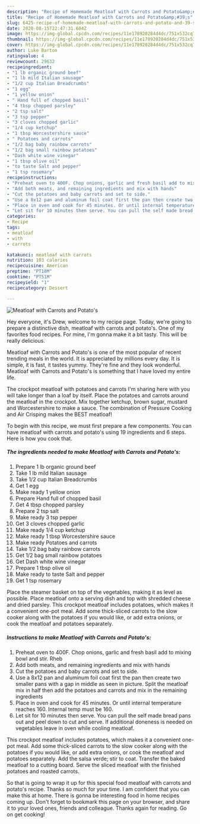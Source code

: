 ```yaml
---
description: "Recipe of Homemade Meatloaf with Carrots and Potato&amp;#39;s"
title: "Recipe of Homemade Meatloaf with Carrots and Potato&amp;#39;s"
slug: 6425-recipe-of-homemade-meatloaf-with-carrots-and-potato-and-39-s
date: 2020-08-15T22:47:31.604Z
image: https://img-global.cpcdn.com/recipes/11e178920284d4dc/751x532cq70/meatloaf-with-carrots-and-potatos-recipe-main-photo.jpg
thumbnail: https://img-global.cpcdn.com/recipes/11e178920284d4dc/751x532cq70/meatloaf-with-carrots-and-potatos-recipe-main-photo.jpg
cover: https://img-global.cpcdn.com/recipes/11e178920284d4dc/751x532cq70/meatloaf-with-carrots-and-potatos-recipe-main-photo.jpg
author: Luke Barton
ratingvalue: 4
reviewcount: 29632
recipeingredient:
- "1 lb organic ground beef"
- "1 lb mild Italian sausage"
- "1/2 cup Italian Breadcrumbs"
- "1 egg"
- "1 yellow onion"
- " Hand full of chopped basil"
- "4 tbsp chopped parsley"
- "2 tsp salt"
- "3 tsp pepper"
- "3 cloves chopped garlic"
- "1/4 cup ketchup"
- "1 tbsp Worcestershire sauce"
- " Potatoes and carrots"
- "1/2 bag baby rainbow carrots"
- "1/2 bag small rainbow potatoes"
- "Dash white wine vinegar"
- "1 tbsp olive oil"
- "to taste Salt and pepper"
- "1 tsp rosemary"
recipeinstructions:
- "Preheat oven to 400F. Chop onions, garlic and fresh basil add to mixing bowl and stir. Rheb"
- "Add both meats, and remaining ingredients and mix with hands"
- "Cut the potatoes and baby carrots and set to side."
- "Use a 8x12 pan and aluminum foil coat first the pan then create two smaller pans with a gap in middle as seen in picture. Split the meatloaf mix in half then add the potatoes and carrots and mix in the remaining ingredients"
- "Place in oven and cook for 45 minutes. Or until internal temperature reaches 160. Internal temp must be 160."
- "Let sit for 10 minutes then serve. You can pull the self made bread pans out and peel down to cut and serve. If additional doneness is needed on vegetables leave in oven while cooling meatloaf."
categories:
- Recipe
tags:
- meatloaf
- with
- carrots

katakunci: meatloaf with carrots 
nutrition: 103 calories
recipecuisine: American
preptime: "PT18M"
cooktime: "PT51M"
recipeyield: "1"
recipecategory: Dessert

---
```



![Meatloaf with Carrots and Potato&#39;s](https://img-global.cpcdn.com/recipes/11e178920284d4dc/751x532cq70/meatloaf-with-carrots-and-potatos-recipe-main-photo.jpg)

Hey everyone, it's Drew, welcome to my recipe page. Today, we're going to prepare a distinctive dish, meatloaf with carrots and potato&#39;s. One of my favorites food recipes. For mine, I'm gonna make it a bit tasty. This will be really delicious.

Meatloaf with Carrots and Potato&#39;s is one of the most popular of recent trending meals in the world. It is appreciated by millions every day. It is simple, it is fast, it tastes yummy. They're fine and they look wonderful. Meatloaf with Carrots and Potato&#39;s is something that I have loved my entire life.

The crockpot meatloaf with potatoes and carrots I&#39;m sharing here with you will take longer than a loaf by itself. Place the potatoes and carrots around the meatloaf in the crockpot. Mix together ketchup, brown sugar, mustard and Worcestershire to make a sauce. The combination of Pressure Cooking and Air Crisping makes the BEST meatloaf!


To begin with this recipe, we must first prepare a few components. You can have meatloaf with carrots and potato&#39;s using 19 ingredients and 6 steps. Here is how you cook that.

<!--inarticleads1-->

##### The ingredients needed to make Meatloaf with Carrots and Potato&#39;s:

1. Prepare 1 lb organic ground beef
1. Take 1 lb mild Italian sausage
1. Take 1/2 cup Italian Breadcrumbs
1. Get 1 egg
1. Make ready 1 yellow onion
1. Prepare  Hand full of chopped basil
1. Get 4 tbsp chopped parsley
1. Prepare 2 tsp salt
1. Make ready 3 tsp pepper
1. Get 3 cloves chopped garlic
1. Make ready 1/4 cup ketchup
1. Make ready 1 tbsp Worcestershire sauce
1. Make ready  Potatoes and carrots
1. Take 1/2 bag baby rainbow carrots
1. Get 1/2 bag small rainbow potatoes
1. Get Dash white wine vinegar
1. Prepare 1 tbsp olive oil
1. Make ready to taste Salt and pepper
1. Get 1 tsp rosemary


Place the steamer basket on top of the vegetables, making it as level as possible. Place meatloaf onto a serving dish and top with shredded cheese and dried parsley. This crockpot meatloaf includes potatoes, which makes it a convenient one-pot meal. Add some thick-sliced carrots to the slow cooker along with the potatoes if you would like, or add extra onions, or cook the meatloaf and potatoes separately. 

<!--inarticleads2-->

##### Instructions to make Meatloaf with Carrots and Potato&#39;s:

1. Preheat oven to 400F. Chop onions, garlic and fresh basil add to mixing bowl and stir. Rheb
1. Add both meats, and remaining ingredients and mix with hands
1. Cut the potatoes and baby carrots and set to side.
1. Use a 8x12 pan and aluminum foil coat first the pan then create two smaller pans with a gap in middle as seen in picture. Split the meatloaf mix in half then add the potatoes and carrots and mix in the remaining ingredients
1. Place in oven and cook for 45 minutes. Or until internal temperature reaches 160. Internal temp must be 160.
1. Let sit for 10 minutes then serve. You can pull the self made bread pans out and peel down to cut and serve. If additional doneness is needed on vegetables leave in oven while cooling meatloaf.


This crockpot meatloaf includes potatoes, which makes it a convenient one-pot meal. Add some thick-sliced carrots to the slow cooker along with the potatoes if you would like, or add extra onions, or cook the meatloaf and potatoes separately. Add the salsa verde; stir to coat. Transfer the baked meatloaf to a cutting board. Serve the sliced meatloaf with the finished potatoes and roasted carrots. 

So that is going to wrap it up for this special food meatloaf with carrots and potato&#39;s recipe. Thanks so much for your time. I am confident that you can make this at home. There is gonna be interesting food in home recipes coming up. Don't forget to bookmark this page on your browser, and share it to your loved ones, friends and colleague. Thanks again for reading. Go on get cooking!
